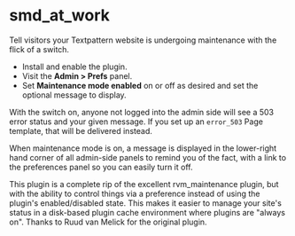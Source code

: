 # smd_at_work

Tell visitors your Textpattern website is undergoing maintenance with the flick of a switch.

- Install and enable the plugin.
- Visit the __Admin > Prefs__ panel.
- Set __Maintenance mode enabled__ on or off as desired and set the optional message to display.

With the switch on, anyone not logged into the admin side will see a 503 error status and your given message. If you set up an `error_503` Page template, that will be delivered instead.

When maintenance mode is on, a message is displayed in the lower-right hand corner of all admin-side panels to remind you of the fact, with a link to the preferences panel so you can easily turn it off.

This plugin is a complete rip of the excellent rvm_maintenance plugin, but with the ability to control things via a preference instead of using the plugin's enabled/disabled state. This makes it easier to manage your site's status in a disk-based plugin cache environment where plugins are "always on". Thanks to Ruud van Melick for the original plugin.
